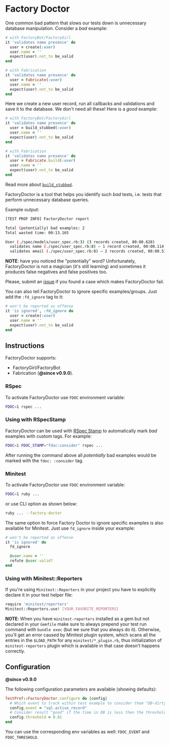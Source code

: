 # Factory Doctor

One common bad pattern that slows our tests down is unnecessary database manipulation. Consider a _bad_ example:

```ruby
# with FactoryBot/FactoryGirl
it 'validates name presence' do
  user = create(:user)
  user.name = ''
  expect(user).not_to be_valid
end

# with Fabrication
it 'validates name presence' do
  user = Fabricate(:user)
  user.name = ''
  expect(user).not_to be_valid
end
```

Here we create a new user record, run all callbacks and validations and save it to the database. We don't need all these! Here is a _good_ example:

```ruby
# with FactoryBot/FactoryGirl
it 'validates name presence' do
  user = build_stubbed(:user)
  user.name = ''
  expect(user).not_to be_valid
end

# with Fabrication
it 'validates name presence' do
  user = Fabricate.build(:user)
  user.name = ''
  expect(user).not_to be_valid
end
```

Read more about [`build_stubbed`](https://robots.thoughtbot.com/use-factory-girls-build-stubbed-for-a-faster-test).

FactoryDoctor is a tool that helps you identify such _bad_ tests, i.e. tests that perform unnecessary database queries.

Example output:

```sh
[TEST PROF INFO] FactoryDoctor report

Total (potentially) bad examples: 2
Total wasted time: 00:13.165

User (./spec/models/user_spec.rb:3) (3 records created, 00:00.628)
  validates name (./spec/user_spec.rb:8) – 1 record created, 00:00.114
  validates email (./spec/user_spec.rb:8) – 2 records created, 00:00.514
```

**NOTE**: have you noticed the "potentially" word? Unfortunately, FactoryDoctor is not a
magician (it's still learning) and sometimes it produces false negatives and false positives too.

Please, submit an [issue](https://github.com/palkan/test-prof/issues) if you found a case which makes FactoryDoctor fail.

You can also tell FactoryDoctor to ignore specific examples/groups. Just add the `:fd_ignore` tag to it:

```ruby
# won't be reported as offense
it 'is ignored', :fd_ignore do
  user = create(:user)
  user.name = ''
  expect(user).not_to be_valid
end
```

## Instructions

FactoryDoctor supports:
- FactoryGirl/FactoryBot
- Fabrication (**@since v0.9.0**).

### RSpec

To activate FactoryDoctor use `FDOC` environment variable:

```sh
FDOC=1 rspec ...
```

### Using with RSpecStamp

FactoryDoctor can be used with [RSpec Stamp](./rspec_stamp.md) to automatically mark _bad_ examples with custom tags. For example:

```sh
FDOC=1 FDOC_STAMP="fdoc:consider" rspec ...
```

After running the command above all _potentially_ bad examples would be marked with the `fdoc: :consider` tag.

### Minitest

To activate FactoryDoctor use `FDOC` environment variable:

```sh
FDOC=1 ruby ...
```

or use CLI option as shown below:

```sh
ruby ... --factory-doctor
```

The same option to force Factory Doctor to ignore specific examples is also available for Minitest.
Just use `fd_ignore` inside your example:

```ruby
# won't be reported as offense
it 'is ignored' do
  fd_ignore

  @user.name = ''
  refute @user.valid?
end
```

### Using with Minitest::Reporters

If you're using `Minitest::Reporters` in your project you have to explicitly declare it
in your test helper file:

```sh
require 'minitest/reporters'
Minitest::Reporters.use! [YOUR_FAVORITE_REPORTERS]
```

**NOTE**: When you have `minitest-reporters` installed as a gem but not declared in your `Gemfile`
make sure to always prepend your test run command with `bundle exec` (but we sure that you always do it).
Otherwise, you'll get an error caused by Minitest plugin system, which scans all the entries in the
`$LOAD_PATH` for any `minitest/*_plugin.rb`, thus initialization of `minitest-reporters` plugin which is
available in that case doesn't happens correctly.

## Configuration

**@since v0.9.0**

The following configuration parameters are available (showing defaults):

```ruby
TestProf::FactoryDoctor.configure do |config|
  # Which event to track within test example to consider them "DB-dirty"
  config.event = "sql.active_record"
  # Consider result "good" if the time in DB is less then the threshold
  config.threshold = 0.01
end
```

You can use the corresponding env variables as well: `FDOC_EVENT` and `FDOC_THRESHOLD`.

